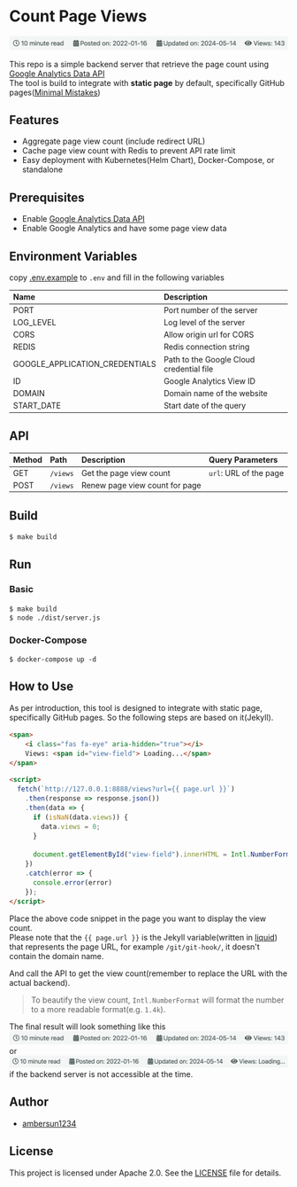 # Count Page Views
![](./img/view-number.png)

This repo is a simple backend server that retrieve the page count using [Google Analytics Data API](https://developers.google.com/analytics/devguides/reporting/data/v1?hl=zh-tw)\
The tool is build to integrate with **static page** by default, specifically GitHub pages([Minimal Mistakes](https://mmistakes.github.io/minimal-mistakes/))

## Features
+ Aggregate page view count (include redirect URL)
+ Cache page view count with Redis to prevent API rate limit
+ Easy deployment with Kubernetes(Helm Chart), Docker-Compose, or standalone

## Prerequisites
+ Enable [Google Analytics Data API](https://developers.google.com/analytics/devguides/reporting/data/v1?hl=zh-tw)
+ Enable Google Analytics and have some page view data

## Environment Variables
copy [.env.example](./.env.example) to `.env` and fill in the following variables

| Name | Description |
|:--|:--|
| PORT | Port number of the server |
| LOG_LEVEL | Log level of the server |
| CORS | Allow origin url for CORS |
| REDIS | Redis connection string |
| GOOGLE_APPLICATION_CREDENTIALS | Path to the Google Cloud credential file |
| ID | Google Analytics View ID |
| DOMAIN | Domain name of the website |
| START_DATE | Start date of the query |

## API
| Method | Path | Description | Query Parameters |
|:--|:--|:--|:--|
| GET | `/views` | Get the page view count | `url`: URL of the page |
| POST | `/views` | Renew page view count for page ||

## Build
```shell
$ make build
```

## Run
### Basic
```shell
$ make build
$ node ./dist/server.js
```

### Docker-Compose
```shell
$ docker-compose up -d
```

## How to Use
As per introduction, this tool is designed to integrate with static page, specifically GitHub pages. So the following steps are based on it(Jekyll).

```html
<span>
    <i class="fas fa-eye" aria-hidden="true"></i>
    Views: <span id="view-field"> Loading...</span>
</span>
```

```html
<script>
  fetch(`http://127.0.0.1:8888/views?url={{ page.url }}`)
    .then(response => response.json())
    .then(data => {
      if (isNaN(data.views)) {
        data.views = 0;
      }
      
      document.getElementById("view-field").innerHTML = Intl.NumberFormat('en', { notation: 'compact' }).format(data.views);
    })
    .catch(error => {
      console.error(error)
    });
</script>
```

Place the above code snippet in the page you want to display the view count.\
Please note that the `{{ page.url }}` is the Jekyll variable(written in [liquid](https://shopify.github.io/liquid/)) that represents the page URL, for example `/git/git-hook/`, it doesn't contain the domain name.

And call the API to get the view count(remember to replace the URL with the actual backend).

> To beautify the view count, `Intl.NumberFormat` will format the number to a more readable format(e.g. `1.4k`).

The final result will look something like this
![](./img/view-number.png)
or
![](./img/view-loading.png)
if the backend server is not accessible at the time.

## Author
+ [ambersun1234](https://github.com/ambersun1234)

## License
This project is licensed under Apache 2.0. See the [LICENSE](./LICENSE) file for details.
